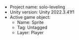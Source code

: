 <!-- UNITY CODE ASSIST INSTRUCTIONS START -->
- Project name: solo-leveling
- Unity version: Unity 2022.3.41f1
- Active game object:
  - Name: Sprite
  - Tag: Untagged
  - Layer: Player
<!-- UNITY CODE ASSIST INSTRUCTIONS END -->